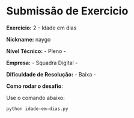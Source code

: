 # Submissão de Exercicio

**Exercicio:** 2 - Idade em dias

**Nickname:** naygo

**Nível Técnico:** - Pleno -

**Empresa:** - Squadra Digital -

**Dificuldade de Resolução:** - Baixa -

**Como rodar o desafio**:

Use o comando abaixo:

```bash
python idade-em-dias.py
```
